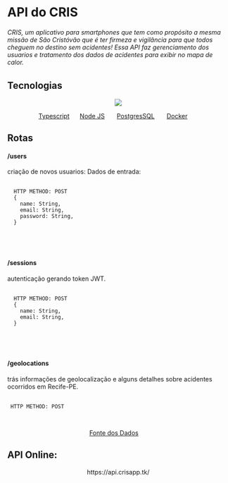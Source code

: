 <h1> API do CRIS </h1>

<h6> CRIS, um aplicativo para smartphones que tem como propósito a mesma missão de São Cristóvão que é ter firmeza e vigilância para que todos cheguem no destino sem acidentes!
Essa API faz gerenciamento dos usuarios e tratamento dos dados de acidentes para exibir no mapa de calor.
 </h6>

## Tecnologias

<div>
<p align="center">
<img src="https://miro.medium.com/max/1200/1*nSuwUaZxQyBsN3-eUwudSg.png"  /> 
 </p>
</div>
<p align="center">
<a href="https://www.typescriptlang.org/">Typescript</a>&nbsp &nbsp &nbsp
 <a href="https://nodejs.org/en/">Node JS</a> &nbsp &nbsp &nbsp <a href="https://www.postgresql.org/">PostgresSQL</a> &nbsp &nbsp &nbsp 
<a href="https://www.docker.com/">Docker</a> &nbsp &nbsp &nbsp
</p>

## Rotas

 <h4>/users</h4> 
  criação de novos usuarios:
  Dados de entrada:
  <pre>
  <code>
  HTTP METHOD: POST
  {
    name: String,
    email: String,
    password: String,
  }
  </pre>
  </code>
 <h4>/sessions</h4> 
  autenticação gerando token JWT.
  <pre>
  <code>
  HTTP METHOD: POST
  {
    name: String,
    email: String,
  }
  </pre>
  </code>
 <h4>/geolocations</h4>
  trás informações de geolocalização e alguns detalhes sobre acidentes ocorridos em Recife-PE.
 <pre>
 <code>
 HTTP METHOD: POST
 </code>
 </pre>

<p align="center">
<a href="http://dados.recife.pe.gov.br/organization/companhia-de-transito-e-transporte-urbano-do-recife-cttu">Fonte dos Dados</a>&nbsp &nbsp &nbsp
 
</p>
   
  ## API Online:
 
<p align="center">
https://api.crisapp.tk/
 </p>
